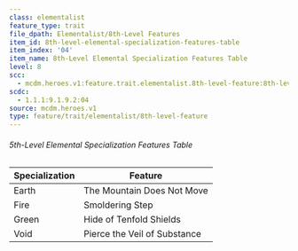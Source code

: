 ```yaml
---
class: elementalist
feature_type: trait
file_dpath: Elementalist/8th-Level Features
item_id: 8th-level-elemental-specialization-features-table
item_index: '04'
item_name: 8th-Level Elemental Specialization Features Table
level: 8
scc:
  - mcdm.heroes.v1:feature.trait.elementalist.8th-level-feature:8th-level-elemental-specialization-features-table
scdc:
  - 1.1.1:9.1.9.2:04
source: mcdm.heroes.v1
type: feature/trait/elementalist/8th-level-feature
---
```


###### 5th-Level Elemental Specialization Features Table

| Specialization | Feature                      |
| -------------- | ---------------------------- |
| Earth          | The Mountain Does Not Move   |
| Fire           | Smoldering Step              |
| Green          | Hide of Tenfold Shields      |
| Void           | Pierce the Veil of Substance |
